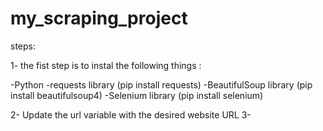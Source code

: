 # my_scraping_project
steps:

1- the fist step is to instal the following things : 

-Python
-requests library (pip install requests)
-BeautifulSoup library (pip install beautifulsoup4)
-Selenium library (pip install selenium)

2- Update the url variable with the desired website URL
3-

